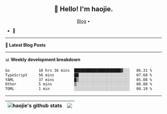 <h2 align="center">👋 Hello! I'm haojie.</h2>
<p align="center">
  <a href="https://aoyouer.com">Blog</a> •
</p>


- 🔭 


-------

**📝 Latest Blog Posts**


-------

📊 **Weekly development breakdown**
<!--START_SECTION:waka-->

```txt
Go             10 hrs 36 mins  █████████████████████▓░░░   86.31 %
TypeScript     56 mins         ██░░░░░░░░░░░░░░░░░░░░░░░   07.60 %
YAML           37 mins         █▒░░░░░░░░░░░░░░░░░░░░░░░   05.08 %
Other          5 mins          ▒░░░░░░░░░░░░░░░░░░░░░░░░   00.80 %
TOML           1 min           ░░░░░░░░░░░░░░░░░░░░░░░░░   00.19 %
```

<!--END_SECTION:waka-->

-------



| <img align="center" src="https://github-readme-stats.vercel.app/api?username=haojie06&show_icons=true&theme=graywhite&show_icons=true&count_private=true&include_all_commits=true&hide_border=true" alt="haojie's github stats" /> | <img align="center" src="https://github-readme-stats.vercel.app/api/top-langs/?username=haojie06&layout=compact&theme=graywhite&hide_border=true&hide=css,html" /> |
| ------------- | ------------- |


